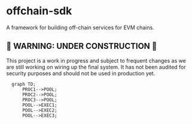 # offchain-sdk
A framework for building off-chain services for EVM chains.

## 🚧 WARNING: UNDER CONSTRUCTION 🚧

This project is a work in progress and subject to frequent changes as we are still working on wiring up the final system.
It has not been audited for security purposes and should not be used in production yet.



```mermaid
  graph TD;
      PROC1-->POOL;
      PROC2-->POOL;
      PROC3-->POOL;
      POOL-->EXEC1;
      POOL-->EXEC2;
      POOL-->EXEC3;
```
